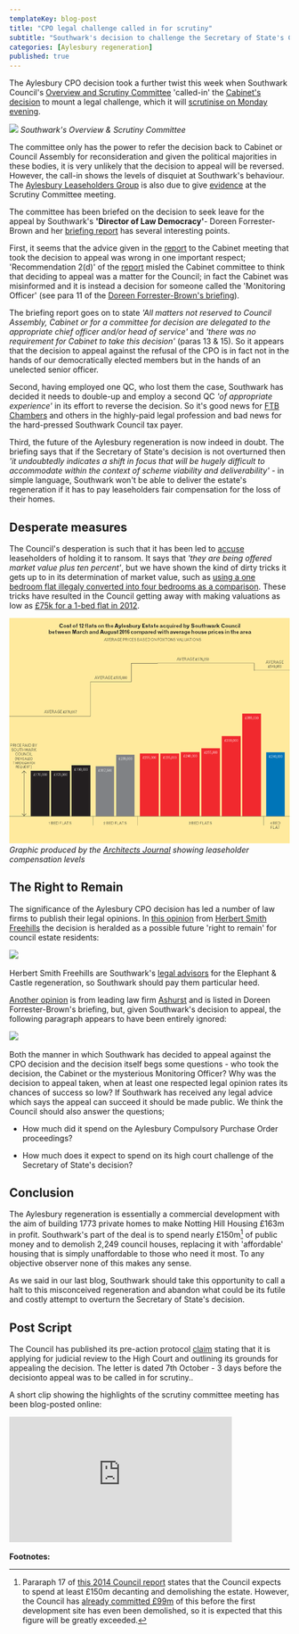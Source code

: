 ```yaml
---
templateKey: blog-post
title: "CPO legal challenge called in for scrutiny"
subtitle: "Southwark's decision to challenge the Secretary of State's CPO decision has been called in by its Overview & Scrutiny Committee"
categories: [Aylesbury regeneration]
published: true
---
```

The Aylesbury CPO decision took a further twist this week when Southwark Council's [Overview and Scrutiny Committee](http://moderngov.southwark.gov.uk/mgCommitteeDetails.aspx?ID=308) 'called-in' the [Cabinet's decision](http://35percent.org/2016-09-26-council-appeals-aylesbury-cpo-decision/) to mount a legal challenge, which it will [scrutinise on Monday evening](http://moderngov.southwark.gov.uk/ieListDocuments.aspx?CId=308&MId=5456&Ver=4).

![](http://35percent.org/img/oscpic.jpg)
*Southwark's Overview & Scrutiny Committee*

The committee only has the power to refer the decision back to Cabinet or Council Assembly for reconsideration and given the political majorities in these bodies, it is very unlikely that the decision to appeal will be reversed. However, the call-in shows the levels of disquiet at Southwark's behaviour. The [Aylesbury Leaseholders Group](http://halag.wordpress.com) is also due to give [evidence](https://halag.files.wordpress.com/2016/10/oscdeputation_10102016.pdf) at the Scrutiny Committee meeting.

The committee has been briefed on the decision to seek leave for the appeal by Southwark's __'Director of Law Democracy'__- Doreen Forrester-Brown and her [briefing report](http://moderngov.southwark.gov.uk/documents/s64406/Briefing%20Paper%20OSC%20101016%202.pdf) has several interesting points. 

First, it seems that the advice given in the [report](http://moderngov.southwark.gov.uk/documents/s64034/Report%20Aylesbury%20Delivery%20supplemental%20report.pdf) to the Cabinet meeting that took the decision to appeal was wrong in one important respect; 'Recommendation 2(d)' of the [report](http://moderngov.southwark.gov.uk/documents/s64034/Report%20Aylesbury%20Delivery%20supplemental%20report.pdf) misled the Cabinet committee to think that deciding to appeal was a matter for the Council; in fact the Cabinet was misinformed and it is instead a decision for someone called the 'Monitoring Officer' (see para 11 of the [Doreen Forrester-Brown's briefing](http://moderngov.southwark.gov.uk/documents/s64406/Briefing%20Paper%20OSC%20101016%202.pdf)).

The briefing report goes on to state _'All matters not reserved to Council Assembly, Cabinet or for a committee for decision are delegated to the appropriate chief officer and/or head of service'_ and _'there was no requirement for Cabinet to take this decision'_ (paras 13 & 15). So it appears that the decision to appeal against the refusal of the CPO is in fact not in the hands of our democratically elected members but in the hands of an unelected senior officer.

Second, having employed one QC, who lost them the case, Southwark has decided it needs to double-up and employ a second QC _'of appropriate experience'_ in its effort to reverse the decision. So it's good news for [FTB Chambers](https://www.ftbchambers.co.uk/barristers/melissa-murphy) and others in the highly-paid legal profession and bad news for the hard-pressed Southwark Council tax payer.

Third, the future of the Aylesbury regeneration is now indeed in doubt. The briefing says that if the Secretary of State's decision is not overturned then _'it undoubtedly indicates a shift in focus that will be hugely difficult to accommodate within the context of scheme viability and deliverability'_ - in simple language, Southwark won't be able to deliver the estate's regeneration if it has to pay leaseholders fair compensation for the loss of their homes.

## Desperate measures
The Council's desperation is such that it has been led to [accuse](http://www.southwarknews.co.uk/news/aylesbury-plan-face-scrutiny/) leaseholders of holding it to ransom. It says that _'they are being offered market value plus ten percent'_, but we have shown the kind of dirty tricks it gets up to in its determination of market value, such as [using a one bedroom flat illegaly converted into four bedrooms as a comparison](http://35percent.org/2014-05-16-southwark-gives-green-light-to-slum-landlords/). These tricks have resulted in the Council getting away with making valuations as low as [£75k for a 1-bed flat in 2012](https://www.theguardian.com/cities/2016/sep/20/aylesbury-estate-ruling-future-regeneration-sajid-javid). 

![Architects Journal graphic](/img/aylesburyestategraphic.png)
*Graphic produced by the [Architects Journal](https://www.architectsjournal.co.uk/news/aylesbury-estate-cpo-ruling-what-went-wrong/10012171.article) showing leaseholder compensation levels*

## The Right to Remain
The significance of the Aylesbury CPO decision has led a number of law firms to publish their legal opinions. In [this opinion](http://www.lexology.com/library/detail.aspx?g=7d876b71-cdee-48a9-ad05-240a210b0d82) from  [Herbert Smith Freehills](https://www.herbertsmithfreehills.com/) the decision is heralded as a possible future 'right to remain' for council estate residents:

![](http://35percent.org/img/lexologyquote.jpg)

Herbert Smith Freehills are Southwark's [legal advisors](https://web.archive.org/web/20160316171355/http://www.herbertsmithfreehills.com/news/news20100810-hs-advises-the-london-borough-of-southwark-on-elephant-and-castle-regeneration) for the Elephant & Castle regeneration, so Southwark should pay them  particular heed.

[Another opinion](http://mypreferences.ashurst.com/reaction/PDF/CPOmailing.pdf) is from leading law firm [Ashurst](https://www.ashurst.com) and is listed in Doreen Forrester-Brown's briefing, but, given Southwark's decision to appeal, the following paragraph appears to have been entirely ignored:  

![](http://35percent.org/img/CPOmailing.png)

Both the manner in which Southwark has decided to appeal against the CPO decision and the decision itself begs some questions - who took the decision, the Cabinet or the mysterious Monitoring Officer?  Why was the decision to appeal taken, when at least one respected legal opinion rates its chances of success so low?  If Southwark has received any legal advice which says the appeal can succeed it should be made public. We think the Council should also answer the questions;

 * How much did it spend on the Aylesbury Compulsory Purchase Order proceedings?

 * How much does it expect to spend on its high court challenge of the Secretary of State's decision?

## Conclusion
The Aylesbury regeneration is essentially a commercial development with the aim of building 1773 private homes to make Notting Hill Housing £163m in profit. Southwark's part of the deal is to spend nearly £150m[^1] of public money and to demolish 2,249 council houses, replacing it with 'affordable' housing that is simply unaffordable to those who need it most. To any objective observer none of this makes any sense.

As we said in our last blog, Southwark should take this opportunity to call a halt to this misconceived regeneration and abandon what could be its futile and costly attempt to overturn the Secretary of State's decision. 

## Post Script
The Council has published its pre-action protocol [claim](/img/20161007_Secretary_of_State_Aylesbury_CPO.pdf) stating that it is applying for judicial review to the High Court and outlining its grounds for appealing the decision. The letter is dated 7th October - 3 days before the decisionto appeal was to be called in for scrutiny..

A short clip showing the highlights of the scrutiny committee meeting has been blog-posted online:

<iframe width="400" height="225" src="https://www.youtube.com/embed/GlTuN-ffEZk" frameborder="0" allowfullscreen></iframe>

__Footnotes:__

[^1]: Pararaph 17 of [this 2014 Council report](http://moderngov.southwark.gov.uk/documents/s52089/Report) states that the Council expects to spend at least £150m decanting and demolishing the estate. However, the Council has [already committed £99m](http://35percent.org/2016-09-26-council-appeals-aylesbury-cpo-decision/#the-business-case-for-a-moratorium) of this before the first development site has even been demolished, so it is expected that this figure will be greatly exceeded. 



